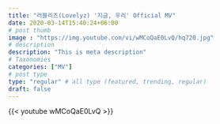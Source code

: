 ```yaml
---
title: "러블리즈(Lovelyz) '지금, 우리' Official MV"
date: 2020-03-14T15:40:24+06:00
# post thumb
image : "https://img.youtube.com/vi/wMCoQaE0LvQ/hq720.jpg"
# description
description: "This is meta description"
# Taxonomies
categories: ["MV"]
# post type
type: "regular" # all type (featured, trending, regular)
draft: false
---
```


{{< youtube wMCoQaE0LvQ >}}
